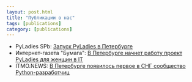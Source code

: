 ```yaml
---
layout: post.html
title: "Публикации о нас"
tags: [publications]
category: [publications]
---
```


* PyLadies SPb: [Запуск PyLadies в Петербурге](https://vk.com/@pyladies_spb-launch)
* Интернет-газета "Бумага": [В Петербурге начнет работу проект PyLadies для женщин в IT](https://paperpaper.ru/papernews/2018/07/26/pyladies/)
* ITMO.NEWS: [В Петербурге появилось первое в СНГ сообщество Python-разработчиц](http://itmo.news/ru/startups_and_business/initiative/news/7759/)
